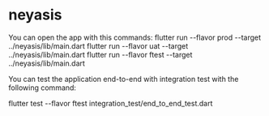 # neyasis

 You can open the app with this commands:
flutter run  --flavor prod --target ../neyasis/lib/main.dart
flutter run  --flavor uat --target ../neyasis/lib/main.dart
 flutter run  --flavor ftest --target ../neyasis/lib/main.dart

You can test the application end-to-end with integration test with the following command:

flutter test --flavor ftest integration_test/end_to_end_test.dart